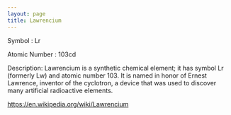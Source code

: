 ```yaml
---
layout: page
title: Lawrencium
---
```


Symbol : Lr

Atomic Number : 103cd

Description: Lawrencium is a synthetic chemical element; it has symbol Lr (formerly Lw) and atomic number 103. It is named in honor of Ernest Lawrence, inventor of the cyclotron, a device that was used to discover many artificial radioactive elements.

https://en.wikipedia.org/wiki/Lawrencium